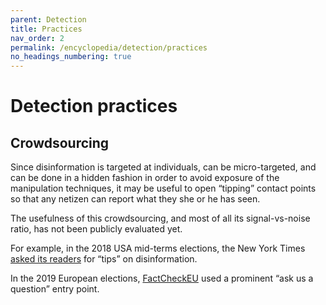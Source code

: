 ```yaml
---
parent: Detection
title: Practices
nav_order: 2
permalink: /encyclopedia/detection/practices
no_headings_numbering: true
---
```


# Detection practices

## Crowdsourcing

Since disinformation is targeted at individuals, can be micro-targeted, and can be done in a hidden fashion in order to avoid exposure of the manipulation techniques, it may be useful to open “tipping” contact points so that any netizen can report what they she or he has seen.

The usefulness of this crowdsourcing, and most of all its signal-vs-noise ratio, has not been publicly evaluated yet.

For example, in the 2018 USA mid-terms elections, the New York Times [asked its readers](https://www.nytimes.com/2018/09/17/technology/disinformation-tipsheet.html) for “tips” on disinformation.

<!-- document how many tips they got -->

In the 2019 European elections, [FactCheckEU](https://factcheckeu.info) used a prominent “ask us a question” entry point.

<!-- add a screenshot -->
